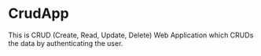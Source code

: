 # CrudApp
This is CRUD (Create, Read, Update, Delete) Web Application which CRUDs the data by authenticating the user. 
